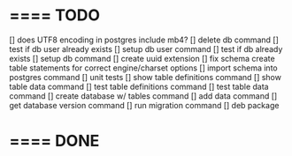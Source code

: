 ====
TODO
====
[] does UTF8 encoding in postgres include mb4?
[] delete db command
[] test if db user already exists
[] setup db user command
[] test if db already exists
[] setup db command
[] create uuid extension
[] fix schema create table statements for correct engine/charset options
[] import schema into postgres command
[] unit tests
[] show table definitions command
[] show table data command
[] test table definitions command
[] test table data command
[] create database w/ tables command
[] add data command
[] get database version command
[] run migration command
[] deb package

====
DONE
====